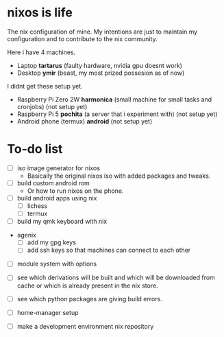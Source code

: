 # nixos is life
The nix configuration of mine. My intentions are just to maintain my configuration and to contribute to the nix community.

Here i have 4 machines.
- Laptop **tartarus** (faulty hardware, nvidia gpu doesnt work)
- Desktop **ymir** (beast, my most prized possesion as of now)

I didnt get these setup yet.
- Raspberry Pi Zero 2W **harmonica** (small machine for small tasks and cronjobs) (not setup yet)
- Raspberry Pi 5 **pochita** (a server that i experiment with) (not setup yet)
- Android phone (termux) **android** (not setup yet)

# To-do list

- [ ] iso image generator for nixos
    - Basically the original nixos iso with added packages and tweaks.
- [ ] build custom android rom
    - Or how to run nixos on the phone.
- [ ] build android apps using nix
    - [ ] lichess
    - [ ] termux
- [ ] build my qmk keyboard with nix
- agenix
    - [ ] add my gpg keys
    - [ ] add ssh keys so that machines can connect to each other
- [ ] module system with options
- [ ] see which derivations will be built and which will be downloaded from cache or which is already present in the nix store.
- [ ] see which python packages are giving build errors.
- [ ] home-manager setup
- [ ] make a development environment nix repository

